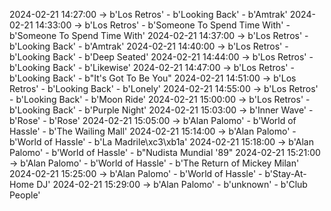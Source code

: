 2024-02-21 14:27:00 -> b'Los Retros' - b'Looking Back' - b'Amtrak'
2024-02-21 14:33:00 -> b'Los Retros' - b'Someone To Spend Time With' - b'Someone To Spend Time With'
2024-02-21 14:37:00 -> b'Los Retros' - b'Looking Back' - b'Amtrak'
2024-02-21 14:40:00 -> b'Los Retros' - b'Looking Back' - b'Deep Seated'
2024-02-21 14:44:00 -> b'Los Retros' - b'Looking Back' - b'Likewise'
2024-02-21 14:47:00 -> b'Los Retros' - b'Looking Back' - b"It's Got To Be You"
2024-02-21 14:51:00 -> b'Los Retros' - b'Looking Back' - b'Lonely'
2024-02-21 14:55:00 -> b'Los Retros' - b'Looking Back' - b'Moon Ride'
2024-02-21 15:00:00 -> b'Los Retros' - b'Looking Back' - b'Purple Night'
2024-02-21 15:03:00 -> b'Inner Wave' - b'Rose' - b'Rose'
2024-02-21 15:05:00 -> b'Alan Palomo' - b'World of Hassle' - b'The Wailing Mall'
2024-02-21 15:14:00 -> b'Alan Palomo' - b'World of Hassle' - b'La Madrile\xc3\xb1a'
2024-02-21 15:18:00 -> b'Alan Palomo' - b'World of Hassle' - b"Nudista Mundial '89"
2024-02-21 15:21:00 -> b'Alan Palomo' - b'World of Hassle' - b'The Return of Mickey Milan'
2024-02-21 15:25:00 -> b'Alan Palomo' - b'World of Hassle' - b'Stay-At-Home DJ'
2024-02-21 15:29:00 -> b'Alan Palomo' - b'unknown' - b'Club People'
